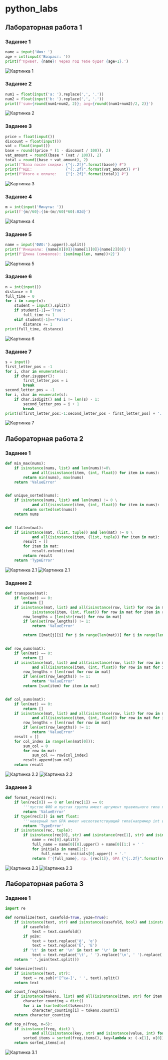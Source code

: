 # python_labs



## Лабораторная работа 1

### Задание 1
```python
name = input('Имя: ')
age = int(input('Возраст: '))
print(f'Привет, {name}! Через год тебе будет {age+1}.')
```
![Картинка 1](./images/lab01/01_greeting.png)


### Задание 2
```python
num1 = float(input('a: ').replace(',', '.'))
num2 = float(input('b: ').replace(',', '.'))
print(f'sum={round(num1+num2, 2)}; avg={round((num1+num2)/2, 2)}')
```
![Картинка 2](./images/lab01/02_sum_avg.png)


### Задание 3
```python
price = float(input())
discount = float(input())
vat = float(input())
base = round((price * (1 - discount / 100)), 2)
vat_amount = round((base * (vat / 100)), 2)
total = round((base + vat_amount), 2)
print(f"База после скидки: {"{:.2f}".format(base)} ₽")
print(f"НДС:               {"{:.2f}".format(vat_amount)} ₽")
print(f"Итого к оплате:    {"{:.2f}".format(total)} ₽")

```
![Картинка 3](./images/lab01/03_discount_vat.png)


### Задание 4
```python
m = int(input('Минуты: '))
print(f'{m//60}:{(m-(m//60)*60):02d}')
```
![Картинка 4](./images/lab01/04_minutes_to_hhmm.png)


### Задание 5
```python
name = input('ФИО:').upper().split()
print(f'Инициалы: {name[0][0]}{name[1][0]}{name[2][0]}')
print(f'Длина (символов): {sum(map(len, name))+2}')

```
![Картинка 5](./images/lab01/05_initials_and_len.png)


### Задание 6
```python
n = int(input())
distance = 0
full_time = 0
for i in range(n):
    student = input().split()
    if student[-1]=='True':
        full_time += 1
    elif student[-1]=="False":
        distance += 1
print(full_time, distance)
```
![Картинка 6](./images/lab01/06_task.png)


### Задание 7
```python
s = input()
first_letter_pos = -1
for i, char in enumerate(s):
    if char.isupper():
        first_letter_pos = i
        break
second_letter_pos = -1
for i, char in enumerate(s):
    if char.isdigit() and i != len(s) - 1:
        second_letter_pos = i + 1
        break
print(s[first_letter_pos:-1:second_letter_pos - first_letter_pos] + '.')

```
![Картинка 7](./images/lab01/07_task.png)



## Лабораторная работа 2

### Задание 1
```python
def min_max(nums):
    if isinstance(nums, list) and len(nums)!=0\
            and all(isinstance(item, (int, float)) for item in nums):
        return min(nums), max(nums)
    return 'ValueError'


def unique_sorted(nums):
    if isinstance(nums, list) and len(nums) != 0 \
            and all(isinstance(item, (int, float)) for item in nums):
        return sorted(set(nums))
    return nums


def flatten(mat):
    if isinstance(mat, (list, tuple)) and len(mat) != 0 \
            and all(isinstance(item, (list, tuple)) for item in mat):
        result = []
        for item in mat:
            result.extend(item)
        return result
    return 'TypeError'
```
![Картинка 2.1](./images/lab02/arrays2.png)
![Картинка 2.1](./images/lab02/arrays.png)


### Задание 2
```python
def transpose(mat):
    if len(mat) == 0:
        return []
    if isinstance(mat, list) and all(isinstance(row, list) for row in mat) and all(
            isinstance(item, (int, float)) for row in mat for item in row):
        row_lengths = [len(str(row)) for row in mat]
        if len(set(row_lengths)) != 1:
            return 'ValueError'

        return [[mat[j][i] for j in range(len(mat))] for i in range(len(mat[0]))]


def row_sums(mat):
    if len(mat) == 0:
        return []
    if isinstance(mat, list) and all(isinstance(row, list) for row in mat) \
            and all(isinstance(item, (int, float)) for row in mat for item in row):
        row_lengths = [len(row) for row in mat]
        if len(set(row_lengths)) != 1:
            return 'ValueError'
        return [sum(item) for item in mat]


def col_sums(mat):
    if len(mat) == 0:
        return []
    if isinstance(mat, list) and all(isinstance(row, list) for row in mat) \
            and all(isinstance(item, (int, float)) for row in mat for item in row):
        row_lengths = [len(row) for row in mat]
        if len(set(row_lengths)) != 1:
            return 'ValueError'
    result = []
    for col_index in range(len(mat[0])):
        sum_col = 0
        for row in mat:
            sum_col += row[col_index]
        result.append(sum_col)
    return result
```
![Картинка 2.2](./images/lab02/matrix2.png)
![Картинка 2.2](./images/lab02/matrix.png)

### Задание 3
```python
def format_record(rec):
    if len(rec[0]) == 0 or len(rec[1]) == 0:
        '''пустое ФИО и пустая группа имеет аргумент правильного типа поэтому ValueError'''
        return 'ValueError'
    if type(rec[2]) is not float:
        '''неверный тип GPA имеет несоответствующий типа(например int вместо float поэтому TypeError'''
        return 'TypeError'
    if isinstance(rec, tuple):
        if isinstance(rec[0], str) and isinstance(rec[1], str) and isinstance(rec[2], float):
            name = rec[0].split()
            full_name = name[0][0].upper() + name[0][1:] + ' '
            for initials in name[1:]:
                full_name += initials[0].upper() + '.'
            return f'{full_name}, гр. {rec[1]}, GPA {"{:.2f}".format(rec[2])}'
```
![Картинка 2.3](./images/lab02/tuples2.png)
![Картинка 2.3](./images/lab02/tuples.png)


## Лабораторная работа 3

### Задание 1
```python
import re

def normalize(text, casefold=True, yo2e=True):
    if isinstance(text, str) and isinstance(casefold, bool) and isinstance(yo2e, bool):
        if casefold:
            text = text.casefold()
        if yo2e:
            text = text.replace('ё', 'е')
            text = text.replace('Ё', 'Е')
        if '\t' in text or '\n' in text or '\r' in text:
            text = text.replace('\t', ' ').replace('\n', ' ').replace('\r', ' ')
    return ' '.join(text.split())

def tokenize(text):
    if isinstance(text, str):
        text = re.sub(r'[^\w-]', ' ', text).split()
    return text

def count_freq(tokens):
    if isinstance(tokens, list) and all(isinstance(item, str) for item in tokens):
        character_counting = dict()
        for i in (sorted(set(tokens))):
            character_counting[i] = tokens.count(i)
    return character_counting

def top_n(freq, n=5):
    if isinstance(freq, dict) \
            and all(isinstance(key, str) and isinstance(value, int) for key, value in freq.items()):
        sorted_items = sorted(freq.items(), key=lambda x: (-x[1], x[0]))
    return sorted_items[:n]

```
![Картинка 3.1](./images/lab03/text.png)
